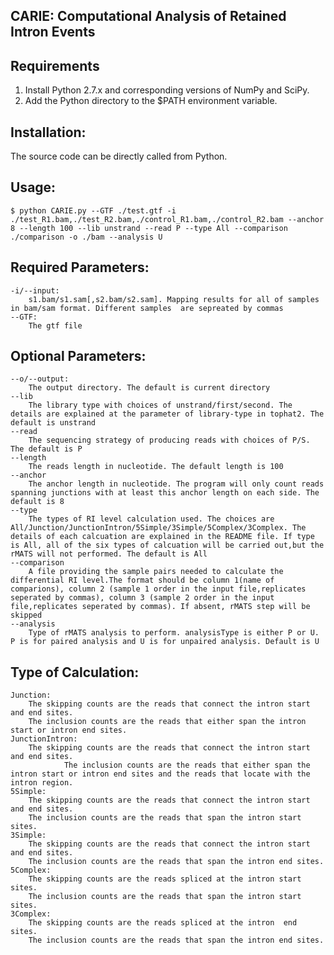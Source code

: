 ## CARIE: Computational Analysis of Retained Intron Events

Requirements
------------
1. Install Python 2.7.x and corresponding versions of NumPy and
SciPy.
2. Add the Python directory to the $PATH environment variable.

Installation:
------------
The source code can be directly called from Python.

Usage:
--------------------------------

    $ python CARIE.py --GTF ./test.gtf -i ./test_R1.bam,./test_R2.bam,./control_R1.bam,./control_R2.bam --anchor 8 --length 100 --lib unstrand --read P --type All --comparison ./comparison -o ./bam --analysis U

Required Parameters:
------------
	-i/--input:
		s1.bam/s1.sam[,s2.bam/s2.sam]. Mapping results for all of samples in bam/sam format. Different samples  are sepreated by commas
	--GTF:
		The gtf file
Optional Parameters:
------------	
	--o/--output:
		The output directory. The default is current directory
	--lib
		The library type with choices of unstrand/first/second. The details are explained at the parameter of library-type in tophat2. The default is unstrand
	--read
		The sequencing strategy of producing reads with choices of P/S. The default is P
	--length
		The reads length in nucleotide. The default length is 100
	--anchor
		The anchor length in nucleotide. The program will only count reads spanning junctions with at least this anchor length on each side. The default is 8
	--type
		The types of RI level calculation used. The choices are All/Junction/JunctionIntron/5Simple/3Simple/5Complex/3Complex. The details of each calcuation are explained in the README file. If type is All, all of the six types of calcuation will be carried out,but the rMATS will not performed. The default is All
	--comparison
		A file providing the sample pairs needed to calculate the differential RI level.The format should be column 1(name of comparions), column 2 (sample 1 order in the input file,replicates seperated by commas), column 3 (sample 2 order in the input file,replicates seperated by commas). If absent, rMATS step will be skipped
	--analysis
		Type of rMATS analysis to perform. analysisType is either P or U. P is for paired analysis and U is for unpaired analysis. Default is U

Type of Calculation:
------------	
	Junction: 
		The skipping counts are the reads that connect the intron start and end sites. 
		The inclusion counts are the reads that either span the intron start or intron end sites.
	JunctionIntron:
		The skipping counts are the reads that connect the intron start and end sites.
                The inclusion counts are the reads that either span the intron start or intron end sites and the reads that locate with the intron region.
	5Simple: 
		The skipping counts are the reads that connect the intron start and end sites.
		The inclusion counts are the reads that span the intron start sites.
	3Simple:
		The skipping counts are the reads that connect the intron start and end sites.
		The inclusion counts are the reads that span the intron end sites.
	5Complex: 
		The skipping counts are the reads spliced at the intron start sites.
		The inclusion counts are the reads that span the intron start sites.
	3Complex:
		The skipping counts are the reads spliced at the intron  end sites.
		The inclusion counts are the reads that span the intron end sites.

    
